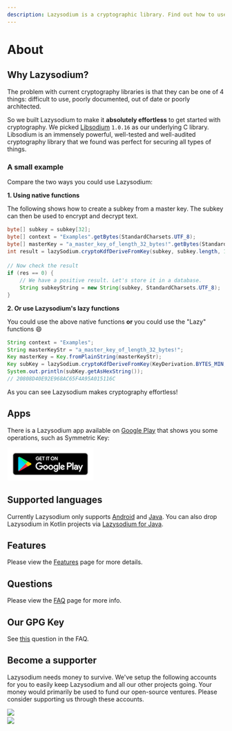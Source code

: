 ```yaml
---
description: Lazysodium is a cryptographic library. Find out how to use it on this page.
---
```


# About

## Why Lazysodium?

The problem with current cryptography libraries is that they can be one of 4 things: difficult to use, poorly documented, out of date or poorly architected.

So we built Lazysodium to make it **absolutely effortless** to get started with cryptography. We picked [Libsodium](https://github.com/jedisct1/libsodium) `1.0.16` as our underlying C library. Libsodium is an immensely powerful, well-tested and well-audited cryptography library that we found was perfect for securing all types of things.

### A small example

Compare the two ways you could use Lazysodium:

**1. Using native functions**

The following shows how to create a subkey from a master key. The subkey can then be used to encrypt and decrypt text.

```java
byte[] subkey = subkey[32];
byte[] context = "Examples".getBytes(StandardCharsets.UTF_8);
byte[] masterKey = "a_master_key_of_length_32_bytes!".getBytes(StandardCharsets.UTF_8);
int result = lazySodium.cryptoKdfDeriveFromKey(subkey, subkey.length, 1L, context, masterKey);

// Now check the result
if (res == 0) {
    // We have a positive result. Let's store it in a database.
    String subkeyString = new String(subkey, StandardCharsets.UTF_8);
}
```

**2. Or use Lazysodium's lazy functions**

You could use the above native functions **or** you could use the "Lazy" functions 😄

```java
String context = "Examples";
String masterKeyStr = "a_master_key_of_length_32_bytes!";
Key masterKey = Key.fromPlainString(masterKeyStr);
Key subKey = lazySodium.cryptoKdfDeriveFromKey(KeyDerivation.BYTES_MIN, 1L, context, masterKey);
System.out.println(subKey.getAsHexString());
// 20808D40E92E968AC65F4A95A015116C
```

As you can see Lazysodium makes cryptography effortless!

## Apps

There is a Lazysodium app available on [Google Play](https://play.google.com/store/apps/details?id=com.goterl.lazycode.lazysodium.example) that shows you some operations, such as Symmetric Key:

[![Download Lazysodium](.gitbook/assets/google-play-badge.png)](https://play.google.com/store/apps/details?id=com.goterl.lazycode.lazysodium.example)

## Supported languages

Currently Lazysodium only supports [Android](https://github.com/terl/lazysodium-android) and [Java](https://github.com/terl/lazysodium-java). You can also drop Lazysodium in Kotlin projects via [Lazysodium for Java](https://github.com/terl/lazysodium-java).

## Features

Please view the [Features](features.md) page for more details.

## Questions

Please view the [FAQ](faq.md) page for more info.

## Our GPG Key

See [this](faq.md#how-do-i-verify-a-file-through-gpg) question in the FAQ.

## Become a supporter

Lazysodium needs money to survive. We've setup the following accounts for you to easily keep Lazysodium and all our other projects going. Your money would primarily be used to fund our open-source ventures. Please consider supporting us through these accounts.

[![](https://filedn.com/lssh2fV92SE8dRT5CWJvvSy/patron_button.png)](https://www.patreon.com/terlacious)   
 [![](https://filedn.com/lssh2fV92SE8dRT5CWJvvSy/liberapay.png)](https://liberapay.com/terlacious/)

